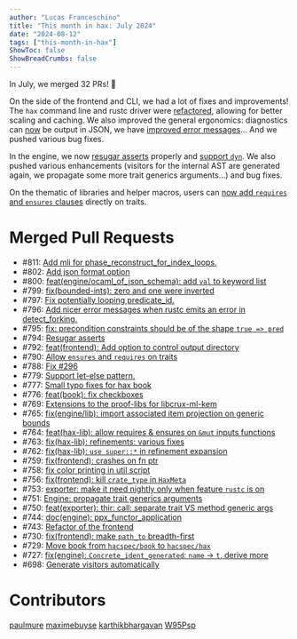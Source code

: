 ```yaml
---
author: "Lucas Franceschino"
title: "This month in hax: July 2024"
date: "2024-08-12"
tags: ["this-month-in-hax"]
ShowToc: false
ShowBreadCrumbs: false
---
```


In July, we merged 32 PRs! 🎉

On the side of the frontend and CLI, we had a lot of fixes and
improvements! The `hax` command line and rustc driver were
[refactored](https://github.com/hacspec/hax/pull/743), allowing for
better scaling and caching. We also improved the general ergonomics:
diagnostics can [now](https://github.com/hacspec/hax/pull/802) be
output in JSON, we have [improved error
messages](https://github.com/hacspec/hax/pull/796)... And we pushed
various bug fixes.

In the engine, we now [resugar
asserts](https://github.com/hacspec/hax/pull/794) properly and
[support `dyn`](https://github.com/hacspec/hax/pull/788). We also
pushed various enhancements (visitors for the internal AST are
generated again, we propagate some more trait generics arguments...)
and bug fixes.

On the thematic of libraries and helper macros, users can [now add
`requires` and `ensures`
clauses](https://github.com/hacspec/hax/pull/790) directly on traits.

# Merged Pull Requests
* #811: [Add mli for phase_reconstruct_for_index_loops.](https://github.com/hacspec/hax/pull/811)
* #802: [Add json format option](https://github.com/hacspec/hax/pull/802)
* #800: [feat(engine/ocaml_of_json_schema): add `val` to keyword list](https://github.com/hacspec/hax/pull/800)
* #799: [fix(bounded-ints): zero and one were inverted](https://github.com/hacspec/hax/pull/799)
* #797: [Fix potentially looping predicate_id.](https://github.com/hacspec/hax/pull/797)
* #796: [Add nicer error messages when rustc emits an error in detect_forking.](https://github.com/hacspec/hax/pull/796)
* #795: [fix: precondition constraints should be of the shape `true => pred`](https://github.com/hacspec/hax/pull/795)
* #794: [Resugar asserts](https://github.com/hacspec/hax/pull/794)
* #792: [feat(frontend): Add option to control output directory](https://github.com/hacspec/hax/pull/792)
* #790: [Allow `ensures` and `requires` on traits](https://github.com/hacspec/hax/pull/790)
* #788: [Fix #296](https://github.com/hacspec/hax/pull/788)
* #779: [Support let-else pattern.](https://github.com/hacspec/hax/pull/779)
* #777: [Small typo fixes for hax book](https://github.com/hacspec/hax/pull/777)
* #776: [feat(book): fix checkboxes](https://github.com/hacspec/hax/pull/776)
* #769: [Extensions to the proof-libs for libcrux-ml-kem](https://github.com/hacspec/hax/pull/769)
* #765: [fix(engine/lib): import associated item projection on generic bounds](https://github.com/hacspec/hax/pull/765)
* #764: [feat(hax-lib): allow requires & ensures on `&mut` inputs functions](https://github.com/hacspec/hax/pull/764)
* #763: [fix(hax-lib): refinements: various fixes](https://github.com/hacspec/hax/pull/763)
* #762: [fix(hax-lib): `use super::*` in refinement expansion](https://github.com/hacspec/hax/pull/762)
* #759: [fix(frontend): crashes on fn ptr](https://github.com/hacspec/hax/pull/759)
* #758: [fix color printing in util script](https://github.com/hacspec/hax/pull/758)
* #756: [fix(frontend): kill `crate_type` in `HaxMeta`](https://github.com/hacspec/hax/pull/756)
* #753: [ exporter: make it need nightly only when feature `rustc` is on](https://github.com/hacspec/hax/pull/753)
* #751: [Engine: propagate trait generics arguments](https://github.com/hacspec/hax/pull/751)
* #750: [feat(exporter): thir: call: separate trait VS method generic args](https://github.com/hacspec/hax/pull/750)
* #744: [doc(engine): ppx_functor_application](https://github.com/hacspec/hax/pull/744)
* #743: [Refactor of the frontend](https://github.com/hacspec/hax/pull/743)
* #730: [fix(frontend): make `path_to` breadth-first](https://github.com/hacspec/hax/pull/730)
* #729: [Move book from `hacspec/book` to `hacspec/hax`](https://github.com/hacspec/hax/pull/729)
* #727: [fix(engine): `Concrete_ident_generated`: `name` -> `t`, derive more](https://github.com/hacspec/hax/pull/727)
* #698: [Generate visitors automatically](https://github.com/hacspec/hax/pull/698)

# Contributors
[paulmure](https://github.com/paulmure)
[maximebuyse](https://github.com/maximebuyse)
[karthikbhargavan](https://github.com/karthikbhargavan)
[W95Psp](https://github.com/W95Psp)
